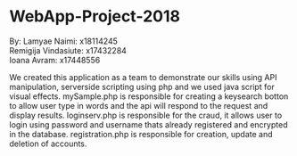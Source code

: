 # WebApp-Project-2018

By:
Lamyae Naimi:     x18114245
<br/>
Remigija Vindasiute: x17432284
<br/>
Ioana Avram: x17448556
<br/>

We created this application as a team to demonstrate our skills using API manipulation, serverside scripting using php and we used java script for visual effects.
mySample.php is responsible for creating a keysearch botton to allow user type in words and the api will respond to the request and display results.
loginserv.php is responsible for the craud, it allows user to login using password and username thats already registered and encrypted in the database.
registration.php is responsible for creation, update and deletion of accounts.
